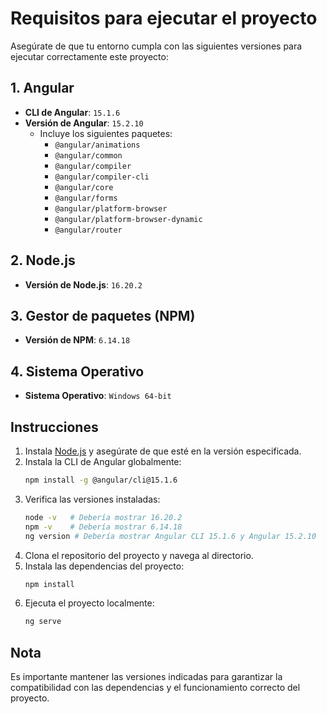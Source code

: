 # Requisitos para ejecutar el proyecto

Asegúrate de que tu entorno cumpla con las siguientes versiones para ejecutar correctamente este proyecto:

## 1. Angular

- **CLI de Angular**: `15.1.6`
- **Versión de Angular**: `15.2.10`
  - Incluye los siguientes paquetes:
    - `@angular/animations`
    - `@angular/common`
    - `@angular/compiler`
    - `@angular/compiler-cli`
    - `@angular/core`
    - `@angular/forms`
    - `@angular/platform-browser`
    - `@angular/platform-browser-dynamic`
    - `@angular/router`

## 2. Node.js

- **Versión de Node.js**: `16.20.2`

## 3. Gestor de paquetes (NPM)

- **Versión de NPM**: `6.14.18`

## 4. Sistema Operativo

- **Sistema Operativo**: `Windows 64-bit`

## Instrucciones

1. Instala [Node.js](https://nodejs.org/) y asegúrate de que esté en la versión especificada.
2. Instala la CLI de Angular globalmente:
   ```bash
   npm install -g @angular/cli@15.1.6
   ```
3. Verifica las versiones instaladas:
   ```bash
   node -v   # Debería mostrar 16.20.2
   npm -v    # Debería mostrar 6.14.18
   ng version # Debería mostrar Angular CLI 15.1.6 y Angular 15.2.10
   ```
4. Clona el repositorio del proyecto y navega al directorio.
5. Instala las dependencias del proyecto:
   ```bash
   npm install
   ```
6. Ejecuta el proyecto localmente:
   ```bash
   ng serve
   ```

## Nota

Es importante mantener las versiones indicadas para garantizar la compatibilidad con las dependencias y el funcionamiento correcto del proyecto.
